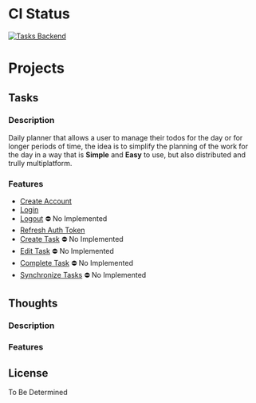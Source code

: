 # CI Status

[![Tasks Backend](https://github.com/rodrigorar/lotic/actions/workflows/tasks-backend.yml/badge.svg?branch=main)](https://github.com/rodrigorar/lotic/actions/workflows/tasks-backend.yml)

# Projects

## Tasks

### Description

Daily planner that allows a user to manage their todos for the day or for longer
periods of time, the idea is to simplify the planning of the work for the day
in a way that is **Simple** and **Easy** to use, but also distributed and trully
multiplatform. 

### Features

- [Create Account](https://github.com/rodrigorar/lotic/blob/main/wiki/features/accounts/create_account.md)
- [Login](https://github.com/rodrigorar/lotic/blob/main/wiki/features/accounts/login.md)
- [Logout]() ⛔ No Implemented
- [Refresh Auth Token](https://github.com/rodrigorar/lotic/blob/main/wiki/features/auth/refresh_auth_session.md)
- [Create Task]() ⛔ No Implemented
- [Edit Task]() ⛔ No Implemented
- [Complete Task]() ⛔ No Implemented
- [Synchronize Tasks]() ⛔ No Implemented

## Thoughts

### Description

<Simple description of what the project tries to achieve and what problem 
is trying to solve>

### Features

## License

To Be Determined

